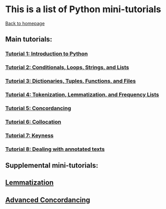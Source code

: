 # This is a list of Python mini-tutorials
[Back to homepage](README.md)

## Main tutorials:

### [Tutorial 1: Introduction to Python](Python_Tutorial_1.md)

### [Tutorial 2: Conditionals, Loops, Strings, and Lists](Python_Tutorial_2.md)

### [Tutorial 3: Dictionaries, Tuples, Functions, and Files](Python_Tutorial_3.md)

### [Tutorial 4: Tokenization, Lemmatization, and Frequency Lists](Python_Tutorial_4.md)

### [Tutorial 5: Concordancing](Python_Tutorial_5.md)

### [Tutorial 6: Collocation](Python_Tutorial_6.md)

### [Tutorial 7: Keyness](Python_Tutorial_7.md)

### [Tutorial 8: Dealing with annotated texts](Python_Tutorial_8.md)

## Supplemental mini-tutorials:

## [Lemmatization](PySupp1_lemmatization.md)

## [Advanced Concordancing](PySupp2_Concord.md)
